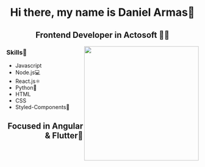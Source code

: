 <h1 align="center">Hi there, my name is Daniel Armas👋</h1>
<h2 align="center">Frontend Developer in Actosoft 👨‍💻</h2>
  <img align='right' src="https://media.giphy.com/media/ZeFG00TVXs54Pw4c8e/giphy.gif" width="300"/>
  <div align='left'>
  <h3>Skills🚀</h3>
  <ul>
    <li>Javascript</li>
    <li>Node.js💻</li>
    <li>React.js⚛️</li>
    <li>Python🐍</li>
    <li>HTML</li>
    <li>CSS</li>
    <li>Styled-Components💅</li>
  </ul>
  </div>
<h2 align="right">Focused in Angular & Flutter🤫</h2>
<!--
**DanielArmR/DanielArmR** is a ✨ _special_ ✨ repository because its `README.md` (this file) appears on your GitHub profile.

Here are some ideas to get you started:

- 🔭 I’m currently working on ...
- 🌱 I’m currently learning ...
- 👯 I’m looking to collaborate on ...
- 🤔 I’m looking for help with ...
- 💬 Ask me about ...
- 📫 How to reach me: ...
- 😄 Pronouns: ...
- ⚡ Fun fact: ...
-->
